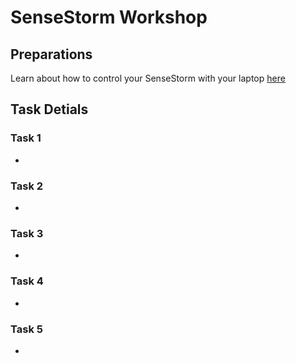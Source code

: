 # SenseStorm Workshop

## Preparations
Learn about how to control your SenseStorm with your laptop [here](doc/Connection.md)


## Task Detials

### Task 1
- 
### Task 2
- 
### Task 3
- 
### Task 4
- 
### Task 5
- 
